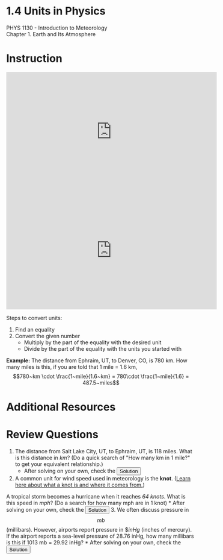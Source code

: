<head>
<script src="https://polyfill.io/v3/polyfill.min.js?features=es6"></script>
<script id="MathJax-script" async src="https://cdn.jsdelivr.net/npm/mathjax@3/es5/tex-mml-chtml.js"></script>
</head>

# 1.4 Units in Physics
PHYS 1130 - Introduction to Meteorology<br>
Chapter 1. Earth and Its Atmosphere

# Instruction
<iframe width="560" height="315" src="https://www.youtube.com/embed/7KAQU3oHbrY?si=_2S98tRVGxPO-smp" title="YouTube video player" frameborder="0" allow="accelerometer; autoplay; clipboard-write; encrypted-media; gyroscope; picture-in-picture; web-share" referrerpolicy="strict-origin-when-cross-origin" allowfullscreen></iframe>

<iframe width="560" height="315" src="https://www.youtube.com/embed/MulbKovdq0Y?si=6GBC24n2m2JUOxPm" title="YouTube video player" frameborder="0" allow="accelerometer; autoplay; clipboard-write; encrypted-media; gyroscope; picture-in-picture; web-share" referrerpolicy="strict-origin-when-cross-origin" allowfullscreen></iframe>

Steps to convert units:
1. Find an equality
2. Convert the given number
    * Multiply by the part of the equality with the desired unit
    * Divide by the part of the equality with the units you started with

__Example:__ The distance from Ephraim, UT, to Denver, CO, is 780 km. How many miles is this, if you are told that 1 mile = 1.6 km,
$$780~km \cdot \frac{1~mile}{1.6~km} = 780\cdot \frac{1~mile}{1.6} = 487.5~miles$$

# Additional Resources

# Review Questions
1. The distance from Salt Lake City, UT, to Ephraim, UT, is 118 miles. What is this distance in *km*? (Do a quick search of "How many km in 1 mile?" to get your equivalent relationship.)
    * After solving on your own, check the <button popovertarget="Question_1">Solution</button>
2. A common unit for wind speed used in meteorology is the __knot__. ([Learn here about what a knot is and where it comes from.](https://oceanservice.noaa.gov/education/tutorial_currents/06measure2.html))

A tropical storm becomes a hurricane when it reaches *64 knots*. What is this speed in *mph*? (Do a search for how many mph are in 1 knot)
    * After solving on your own, check the <button popovertarget="Question_2">Solution</button>
3. We often discuss pressure in $$mb$$ (millibars). However, airports report pressure in $$inHg$ (inches of mercury). If the airport reports a sea-level pressure of 28.76 inHg, how many millibars is this if 1013 mb = 29.92 inHg?
    * After solving on your own, check the <button popovertarget="Question_3">Solution</button>

<div popover id="Question_1">

## Question 1.4.1
1. The distance from Salt Lake City, UT, to Ephraim, UT, is 118 miles. What is this distance in *km*? (Do a quick search of "How many km in 1 mile?" to get your equivalent relationship.)

Looking up a relationship, we find that *1 mile = 1.609 km*. Using this relationship,

$$118~\cancel{miles}\cdot\frac{1.609~km}{1.0~\cancel{mile}} = 118\cdot\frac{1.609~km}{1} = 189.862~km$$

<center><button popovertarget="Question_1" popovertargetaction="hide">Close</button></center>
</div>

<div popover id="Question_2">

## Question 1.4.2
2. A common unit for wind speed used in meteorology is the __knot__. ([Learn here about what a knot is and where it comes from.](https://oceanservice.noaa.gov/education/tutorial_currents/06measure2.html))

A tropical storm becomes a hurricane when it reaches *64 knots*. What is this speed in *mph*? (Do a search for how many mph are in 1 knot)

Looking up a relationship between *mph* and knots, we find that $$1 knot = 1.15 mph$$. So, 1 knot is just faster than 1 mph. Using this relationship,

$$64~knots\cdot\frac{1.15~mph}{1~knot} = 73.6~mph$$

So, a tropical storm becomes a hurricane at a speed of 73.6 mph.

<center><button popovertarget="Question_2" popovertargetaction="hide">Close</button></center>
</div>

<div popover id="Question_3">

## Question 1.4.3
3. We often discuss pressure in *mb* (millibars). However, airports report pressure in *inHg* (inches of mercury). If the airport reports a sea-level pressure of *28.76 inHg*, how many millibars is this?

The relationship between *inHg* and *mb* is $$1013~mb = 29.92~inHg$$. Since we are starting with *inHg*, we'll put *mb* on top and *inHg* on bottom.

$$28.76~inHg \cdot {1013~mb}{29.92~inHg} = 973.73 mb$$

<center><button popovertarget="Question_3" popovertargetaction="hide">Close</button></center>
</div>